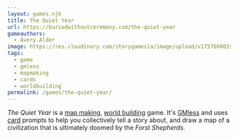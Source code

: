 ```yaml
---
layout: games.njk
title: The Quiet Year
url: https://buriedwithoutceremony.com/the-quiet-year
gameauthors:
  - Avery.Alder
image: https://res.cloudinary.com/storygamesla/image/upload/v1757660019/The-Quiet-Year_fdvwra.webp
tags:
  - game
  - gmless
  - mapmaking
  - cards
  - worldbuilding
permalink: /games/the-quiet-year/
---
```

_The Quiet Year_ is a [map making](/games/tags/mapmaking/), [world building](/games/tags/worldbuilding/) game. It's [GMless](/games/tags/gmless/) and uses [card](/games/tags/cards/) prompts to help you collectively tell a story about, and draw a map of a civilization that is ultimately doomed by the _Forst Shepherds_. 
